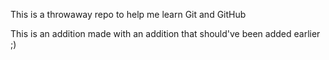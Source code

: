 This is a throwaway repo to help me learn Git and GitHub

This is an addition made with an addition that should've been added earlier ;)
